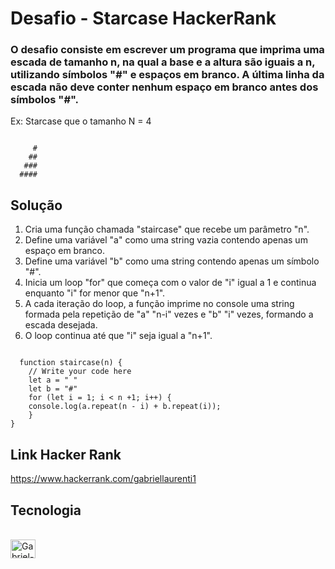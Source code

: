 # Desafio - Starcase HackerRank

### O desafio consiste em escrever um programa que imprima uma escada de tamanho n, na qual a base e a altura são iguais a n, utilizando símbolos "#" e espaços em branco. A última linha da escada não deve conter nenhum espaço em branco antes dos símbolos "#".

Ex: Starcase que o tamanho N = 4

<code>
     #
    ##
   ###
  ####
</code>

## Solução

1. Cria uma função chamada "staircase" que recebe um parâmetro "n".
2. Define uma variável "a" como uma string vazia contendo apenas um espaço em branco.
3. Define uma variável "b" como uma string contendo apenas um símbolo "#".
4. Inicia um loop "for" que começa com o valor de "i" igual a 1 e continua enquanto "i" for menor que "n+1".
5. A cada iteração do loop, a função imprime no console uma string formada pela repetição de "a" "n-i" vezes e "b" "i" vezes, formando a escada desejada.
6. O loop continua até que "i" seja igual a "n+1".

<code>
  function staircase(n) {
    // Write your code here
    let a = " "
    let b = "#"
    for (let i = 1; i < n +1; i++) {
    console.log(a.repeat(n - i) + b.repeat(i));
    }
}
</code>

## Link Hacker Rank
https://www.hackerrank.com/gabriellaurenti1
  
## Tecnologia
<div style="display: inline_block"><br>
  <img align="center" alt="Gabriel-HTML" height="30" width="40" src="https://cdn.jsdelivr.net/gh/devicons/devicon/icons/javascript/javascript-original.svg">
</div>
